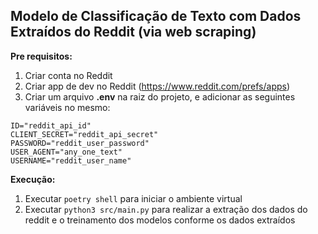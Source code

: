 ## Modelo de Classificação de Texto com Dados Extraídos do Reddit (via web scraping)

**Pre requisitos:**

1. Criar conta no Reddit
2. Criar app de dev no Reddit (<https://www.reddit.com/prefs/apps>)
3. Criar um arquivo **.env** na raiz do projeto, e adicionar as seguintes variáveis no mesmo:
```
ID="reddit_api_id"
CLIENT_SECRET="reddit_api_secret"
PASSWORD="reddit_user_password"
USER_AGENT="any_one_text"
USERNAME="reddit_user_name"
```

**Execução:**

1. Executar `poetry shell` para iniciar o ambiente virtual
2. Executar `python3 src/main.py` para realizar a extração dos dados do reddit e o treinamento dos modelos conforme os dados extraídos
